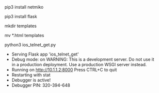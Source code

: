 pip3 install netmiko

pip3 install flask

mkdir templates

mv *.html templates

python3 ios_telnet_get.py 
 * Serving Flask app 'ios_telnet_get'
 * Debug mode: on
WARNING: This is a development server. Do not use it in a production deployment. Use a 
production WSGI server instead.
 * Running on http://10.1.1.2:8000
Press CTRL+C to quit
 * Restarting with stat
 * Debugger is active!
 * Debugger PIN: 320-394-648
 
